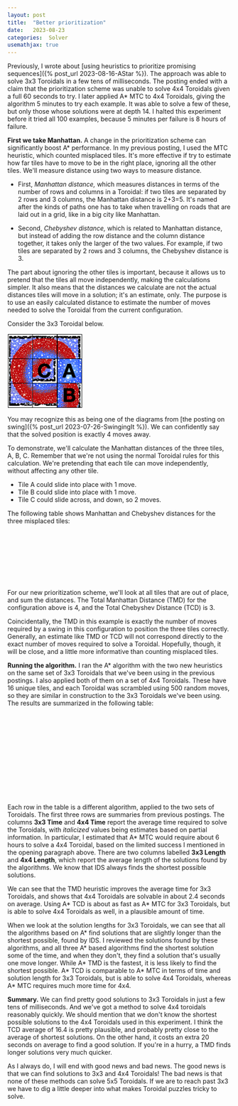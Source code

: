 ```yaml
---
layout: post
title:  "Better prioritization"
date:   2023-08-23
categories:  Solver
usemathjax: true
---
```

<style>
table
{
    max-width: 0px;
    margin-left:auto; 
    margin-right:auto;  
}
</style>

Previously, I wrote about 
[using heuristics to prioritize promising sequences]({% post_url 2023-08-16-AStar %}). The approach was able to solve 3x3 Toroidals in a few tens of milliseconds.  The posting ended with a claim that the prioritization scheme was unable to solve 4x4 Toroidals given a full 60 seconds to try.  I later applied A\* MTC to 4x4 Toroidals, giving the algorithm 5 minutes to try each example.  It was able to solve a few of these, but only those whose solutions were at depth 14.  I halted this experiment before it tried all 100 examples, because 5 minutes per failure is 8 hours of failure.

**First we take Manhattan.** 
A change in the prioritization scheme can significantly boost A\* performance. In my previous posting, I used the MTC heuristic, which counted misplaced tiles. 
It's more effective if try to estimate how far tiles have to move to be in the right place, ignoring all the other tiles.
We'll measure distance using two ways to measure distance.   

* First, *Manhattan distance,* which measures distances in terms of the number of rows and columns in a Toroidal: if two tiles are separated by 2 rows and 3 columns, the Manhattan distance is 2+3=5.  It's named after the kinds of paths one has to take when travelling on roads that are laid out in a grid, like in a big city like Manhattan.

* Second, *Chebyshev distance,* which is related to Manhattan distance, but instead of adding the row distance and the column distance together, it takes only the larger of the two values.  For example, if two tiles are separated by 2 rows and 3 columns, the Chebyshev distance is 3. 

The part about ignoring the other tiles is important, because it allows us to pretend that the tiles all move independently, making the calculations simpler.  It also means that the distances we calculate are not the actual distances tiles will move in a solution; it's an estimate, only.  The purpose is to use an easily calculated distance to estimate the number of moves needed to solve the Toroidal from the current configuration. 

Consider the 3x3 Toroidal below. 

![A 3x3 Toroidal 4 moves away from solved.](/TImages/Stars3x3_CAB.png)

You may recognize this as being one of the diagrams from [the posting on swing]({% post_url 2023-07-26-SwingingIt %}).  We can confidently say that the solved position is exactly 4 moves away.  

To demonstrate, we'll calculate the Manhattan distances of the three tiles, A, B, C.  Remember that we're not using the normal Toroidal rules for this calculation.  We're pretending that each tile can move independently, without affecting any other tile.

* Tile A could slide into place with 1 move.
* Tile B could slide into place with 1 move.  
* Tile C could slide across, and down, so 2 moves.  

The following table shows Manhattan and Chebyshev distances for the three misplaced tiles:

| Tile  | Manhattan | Chebyshev |
|------:|:---------:|:---------:|
|   A   |      1    |     1     |
|   B   |      1    |     1     |
|   C   |      2    |     1     |
| Total |      4    |     3     |


For our new prioritization scheme, we'll look at all tiles that are out of place, and sum the distances.  The Total Manhattan Distance (TMD) for the configuration above is 4, and the Total Chebyshev Distance (TCD) is 3.  

Coincidentally, the TMD in this example is exactly the number of moves required by a swing in this configuration to position the three tiles correctly.
Generally, an estimate like TMD or TCD will not correspond directly to the exact number of moves required to solve a Toroidal.  Hopefully, though, it will be close, and a little more informative than counting misplaced tiles.

**Running the algorithm.**
I ran the A\* algorithm with the two new heuristics on the same set of 3x3 Toroidals that we've been using in the previous postings.
I also applied both of them on a set of 4x4 Toroidals.  These have 16 unique tiles, and each Toroidal was scrambled using 500 random moves, so they are similar in construction to the 3x3 Toroidals we've been using.  The results are summarized in the following table:

|              | 3x3 Time  | 3x3 Length | 4x4 Time | 4x4 Length |
|:-------------|----------:|-----------:|---------:|-----------:|
| Simple IDS   |   *322s*  |     -      |     -    |     -      |
| Enhanced IDS |   12.6s   |    6.1     |     -    |     -      | 
| A\*  MTC     |    0.02s  |    6.3     |  *6.3h*  |     -      | 
| A\*  TMD     |    0.006s |    6.8     |   2.4s   |    19.3    |
| A\*  TCD     |    0.02s  |    6.3     |  22.2s   |    16.4    |


Each row in the table is a different algorithm, applied to the two sets of Toroidals.  The first three rows are summaries from previous postings.
The columns **3x3 Time** and **4x4 Time** report the average time required to solve the Toroidals, with *italicized* values being estimates based on partial information.  In particular, I estimated that A\*  MTC would require about 6 hours to solve a 4x4 Toroidal, based on the limited success I mentioned in the opening paragraph above.
There are two columns labelled  **3x3 Length** and **4x4 Length**, which report the average length of the solutions found by the algorithms.  We know that IDS always finds the shortest possible solutions.  

We can see that the TMD heuristic improves the average time for 3x3 Toroidals, and shows that 4x4 Toroidals are solvable in about 2.4 seconds on average.  Using A\*  TCD is about as fast as A\*  MTC for 3x3 Toroidals, but is able to solve 4x4 Toroidals as well, in a plausible amount of time.  

When we look at the solution lengths for 3x3 Toroidals, we can see that all the algorithms based on A\* find solutions that are slightly longer than the shortest possible, found by IDS.  I reviewed the solutions found by these algorithms, and all three A\* based algorithms find the shortest solution some of the time, and when they don't, they find a solution that's usually one move longer.   While A\*  TMD is the fastest, it is less likely to find the shortest possible.  A\*  TCD is comparable to A\*  MTC in terms of time and solution length for 3x3 Toroidals, but is able to solve 4x4 Toroidals, whereas A\*  MTC requires much more time for 4x4.

**Summary.** We can find pretty good solutions to 3x3 Toroidals in just a few tens of milliseconds.  And we've got a method to solve 4x4 toroidals reasonably quickly.  We should mention that we don't know the shortest possible solutions to the 4x4 Toroidals used in this experiment.  I think the TCD average of 16.4 is pretty plausible, and probably pretty close to the average of shortest solutions.  On the other hand, it costs an extra 20 seconds on average to find a good solution.  If you're in a hurry, a TMD finds longer solutions very much quicker.

As I always do, I will end with good news and bad news.  The good news is that we can find solutions to 3x3 and 4x4 Toroidals!  The bad news is that none of these methods can solve 5x5 Toroidals.  If we are to reach past 3x3 we have to dig a little deeper into what makes Toroidal puzzles tricky to solve.  

